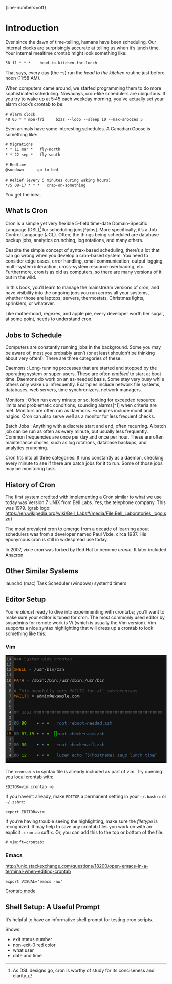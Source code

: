 {line-numbers=off}

# Introduction

Ever since the dawn of time-telling, humans have been scheduling. Our internal
clocks are surprisingly accurate at telling us when it’s lunch time. Your
internal mealtime crontab might look something like:

    58 11 * * *    head-to-kitchen-for-lunch

That says, every day (the `*`s) run the _head to the kitchen_ routine just
before noon (11:58 AM).

When computers came around, we started programming them to do more
sophisticated scheduling. Nowadays, cron-like schedulers are ubiquitous. If
you try to wake up at 5:45 each weekday morning, you’ve actually set your
alarm clock’s crontab to be:

    # Alarm clock
    48 05 * * mon-fri     bzzz --loop --sleep 10 --max-snoozes 5

Even animals have some interesting schedules. A Canadian Goose is something
like:

    # Migrations
    * * 11 mar *   fly-north
    * * 22 sep *   fly-south

    # Bedtime
    @sundown      go-to-bed

    # Relief (every 5 minutes during waking hours)
    */5 08-17 * * *   crap-on-something

You get the idea.


## What is Cron

Cron is a simple yet very flexible 5-field time-date Domain-Specific Language
(DSL)[^dsl] for scheduling jobs[^jobs]. More specifically, it’s a Job Control
Langauge (JCL). Often, the things being scheduled are database backup jobs,
analytics crunching, log rotations, and many others.

Despite the simple concept of syntax-based scheduling, there’s a lot that can
go wrong when you develop a cron-based system. You need to consider edge
cases, error handling, email communication, output logging, multi-system
interaction, cross-system resource overloading, etc. Furthermore, cron is as
old as computers, so there are many versions of it out in the wild.

In this book, you’ll learn to manage the mainstream versions of cron, and have
visibility into the ongoing jobs you run across all your systems, whether
those are laptops, servers, thermostats, Christmas lights, sprinklers, or
whatever.

Like motherhood, regexes, and apple pie, every developer worth her sugar, at
some point, needs to understand cron.

[^dsl]: As DSL designs go, cron is worthy of study for its conciseness and
  clarity.


## Jobs to Schedule

Computers are constantly running jobs in the background. Some you may be aware
of, most you probably aren’t (or at least shouldn’t be thinking about very
often!). There are three categories of these.

Daemons
: Long-running processes that are started and stopped by the operating system
or super-users. These are often _enabled_ to start at boot time. Daemons do
work on an as-needed basis. Some stay very busy while others only wake up
infrequently. Examples include network file systems, databases, web servers,
time synchronizers, network managers.

Monitors
: Often run every minute or so, looking for exceeded resource limits and
problematic conditions, sounding alarms[^1] when criteria are met. Monitors
are often run as daemons. Examples include monit and nagios. Cron can also
serve well as a monitor for less frequent checks.

Batch Jobs
: Anything with a discrete start and end, often recurring. A batch job can be
run as often as every minute, but usually less frequently. Common frequencies
are once per day and once per hour. These are often maintenance chores, such
as log rotations, database backups, and analytics crunching.

Cron fits into all three categories. It runs constantly as a daemon, checking
every minute to see if there are batch jobs for it to run. Some of those jobs
may be monitoring task.


## History of Cron

The first system credited with implementing a Cron similar to what we use
today was Version 7 UNIX from Bell Labs. Yes, the telephone company. This was
1979. (grab logo: https://en.wikipedia.org/wiki/Bell_Labs#/media/File:Bell_Laboratories_logo.svg)

The most prevalent cron to emerge from a decade of learning about schedulers
was from a developer named Paul Vixie, circa 1987. His eponymous cron is still
in widespread use today.

In 2007, vixie cron was forked by Red Hat to become _cronie_. It later
included Anacron.


## Other Similar Systems
launchd (mac)
Task Scheduler (windows)
systemd timers


## Editor Setup

You’re _almost_ ready to dive into experimenting with crontabs; you’ll want
to make sure your editor is tuned for cron. The most commonly used editor by
sysadmins for remote work is Vi (which is usually the Vim version). Vim
supports a nice syntax highlighting that will dress up a crontab to look
something like this:

### Vim

![Crontab with Vim syntax highlighting](images/vim-crontab-snapshot.png)

The `crontab.vim` syntax file is already included as part of vim. Try opening
you local crontab with:

    EDITOR=vim crontab -e

If you haven’t already, make `EDITOR` a permanent setting in your `~/.bashrc`
or `~/.zshrc`:

    export EDITOR=vim

If you’re having trouble seeing the highlighting, make sure the _filetype_ is
recognized. It may help to save any crontab files you work on with an explicit
`.crontab` suffix. Or, you can add this to the top or bottom of the file:

    # vim:ft=crontab:

### Emacs

http://unix.stackexchange.com/questions/18200/open-emacs-in-a-terminal-when-editing-crontab

    export VISUAL='emacs -nw'

[Crontab mode](https://www.emacswiki.org/emacs/CrontabMode)




## Shell Setup: A Useful Prompt

It’s helpful to have an informative shell prompt for testing cron scripts.

Shows:

- exit status number
- non-exit-0 red color
- what user
- date and time
